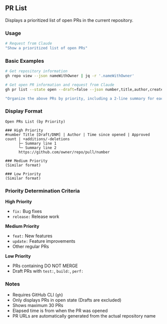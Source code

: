 ## PR List

Displays a prioritized list of open PRs in the current repository.

### Usage

```bash
# Request from Claude
"Show a prioritized list of open PRs"
```

### Basic Examples

```bash
# Get repository information
gh repo view --json nameWithOwner | jq -r '.nameWithOwner'

# Get open PR information and request from Claude
gh pr list --state open --draft=false --json number,title,author,createdAt,additions,deletions,reviews --limit 30

"Organize the above PRs by priority, including a 2-line summary for each PR. Generate URLs using the repository name obtained above"
```

### Display Format

```
Open PRs List (by Priority)

### High Priority
#number Title [Draft/DNM] | Author | Time since opened | Approved count | +additions/-deletions
      ├─ Summary line 1
      └─ Summary line 2
      https://github.com/owner/repo/pull/number

### Medium Priority
(Similar format)

### Low Priority
(Similar format)
```

### Priority Determination Criteria

**High Priority**

- `fix:` Bug fixes
- `release:` Release work

**Medium Priority**

- `feat:` New features
- `update:` Feature improvements
- Other regular PRs

**Low Priority**

- PRs containing DO NOT MERGE
- Draft PRs with `test:`, `build:`, `perf:`

### Notes

- Requires GitHub CLI (`gh`)
- Only displays PRs in open state (Drafts are excluded)
- Shows maximum 30 PRs
- Elapsed time is from when the PR was opened
- PR URLs are automatically generated from the actual repository name